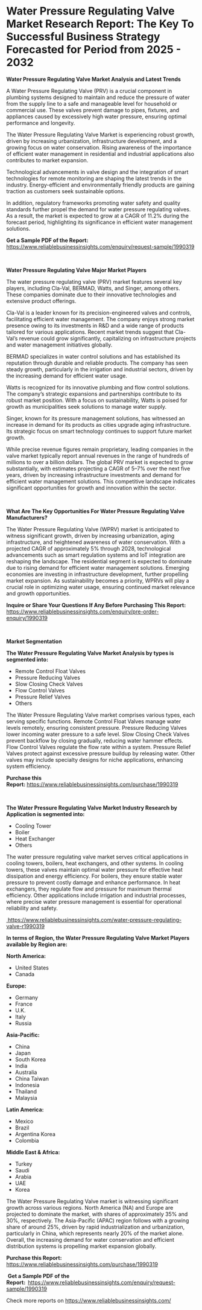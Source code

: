 <p><h1>Water Pressure Regulating Valve Market Research Report: The Key To Successful Business Strategy Forecasted for Period from 2025 - 2032</h1></p><p><strong>Water Pressure Regulating Valve Market Analysis and Latest Trends</strong></p>
<p><p>A Water Pressure Regulating Valve (PRV) is a crucial component in plumbing systems designed to maintain and reduce the pressure of water from the supply line to a safe and manageable level for household or commercial use. These valves prevent damage to pipes, fixtures, and appliances caused by excessively high water pressure, ensuring optimal performance and longevity.</p><p>The Water Pressure Regulating Valve Market is experiencing robust growth, driven by increasing urbanization, infrastructure development, and a growing focus on water conservation. Rising awareness of the importance of efficient water management in residential and industrial applications also contributes to market expansion. </p><p>Technological advancements in valve design and the integration of smart technologies for remote monitoring are shaping the latest trends in the industry. Energy-efficient and environmentally friendly products are gaining traction as customers seek sustainable options. </p><p>In addition, regulatory frameworks promoting water safety and quality standards further propel the demand for water pressure regulating valves. As a result, the market is expected to grow at a CAGR of 11.2% during the forecast period, highlighting its significance in efficient water management solutions.</p></p>
<p><strong>Get a Sample PDF of the Report:&nbsp;</strong> <a href="https://www.reliablebusinessinsights.com/enquiry/request-sample/1990319?utm_campaign=2760&utm_medium=2&utm_source=Github&utm_content=ia&utm_term=29032025&utm_id=water-pressure-regulating-valve">https://www.reliablebusinessinsights.com/enquiry/request-sample/1990319</a></p>
<p>&nbsp;</p>
<p><strong>Water Pressure Regulating Valve Major Market Players</strong></p>
<p><p>The water pressure regulating valve (PRV) market features several key players, including Cla-Val, BERMAD, Watts, and Singer, among others. These companies dominate due to their innovative technologies and extensive product offerings.</p><p>Cla-Val is a leader known for its precision-engineered valves and controls, facilitating efficient water management. The company enjoys strong market presence owing to its investments in R&D and a wide range of products tailored for various applications. Recent market trends suggest that Cla-Val’s revenue could grow significantly, capitalizing on infrastructure projects and water management initiatives globally.</p><p>BERMAD specializes in water control solutions and has established its reputation through durable and reliable products. The company has seen steady growth, particularly in the irrigation and industrial sectors, driven by the increasing demand for efficient water usage.</p><p>Watts is recognized for its innovative plumbing and flow control solutions. The company’s strategic expansions and partnerships contribute to its robust market position. With a focus on sustainability, Watts is poised for growth as municipalities seek solutions to manage water supply.</p><p>Singer, known for its pressure management solutions, has witnessed an increase in demand for its products as cities upgrade aging infrastructure. Its strategic focus on smart technology continues to support future market growth.</p><p>While precise revenue figures remain proprietary, leading companies in the valve market typically report annual revenues in the range of hundreds of millions to over a billion dollars. The global PRV market is expected to grow substantially, with estimates projecting a CAGR of 5–7% over the next five years, driven by increasing infrastructure investments and demand for efficient water management solutions. This competitive landscape indicates significant opportunities for growth and innovation within the sector.</p></p>
<p>&nbsp;</p>
<p><strong>What Are The Key Opportunities For Water Pressure Regulating Valve Manufacturers?</strong></p>
<p><p>The Water Pressure Regulating Valve (WPRV) market is anticipated to witness significant growth, driven by increasing urbanization, aging infrastructure, and heightened awareness of water conservation. With a projected CAGR of approximately 5% through 2028, technological advancements such as smart regulation systems and IoT integration are reshaping the landscape. The residential segment is expected to dominate due to rising demand for efficient water management solutions. Emerging economies are investing in infrastructure development, further propelling market expansion. As sustainability becomes a priority, WPRVs will play a crucial role in optimizing water usage, ensuring continued market relevance and growth opportunities.</p></p>
<p><strong>Inquire or Share Your Questions If Any Before Purchasing This Report:</strong> <a href="https://www.reliablebusinessinsights.com/enquiry/pre-order-enquiry/1990319?utm_campaign=2760&utm_medium=2&utm_source=Github&utm_content=ia&utm_term=29032025&utm_id=water-pressure-regulating-valve">https://www.reliablebusinessinsights.com/enquiry/pre-order-enquiry/1990319</a></p>
<p>&nbsp;</p>
<p><strong>Market Segmentation</strong></p>
<p><strong>The Water Pressure Regulating Valve Market Analysis by types is segmented into:</strong></p>
<p><ul><li>Remote Control Float Valves</li><li>Pressure Reducing Valves</li><li>Slow Closing Check Valves</li><li>Flow Control Valves</li><li>Pressure Relief Valves</li><li>Others</li></ul></p>
<p><p>The Water Pressure Regulating Valve market comprises various types, each serving specific functions. Remote Control Float Valves manage water levels remotely, ensuring consistent pressure. Pressure Reducing Valves lower incoming water pressure to a safe level. Slow Closing Check Valves prevent backflow by closing gradually, reducing water hammer effects. Flow Control Valves regulate the flow rate within a system. Pressure Relief Valves protect against excessive pressure buildup by releasing water. Other valves may include specialty designs for niche applications, enhancing system efficiency.</p></p>
<p><strong>Purchase this Report:&nbsp;</strong><a href="https://www.reliablebusinessinsights.com/purchase/1990319?utm_campaign=2760&utm_medium=2&utm_source=Github&utm_content=ia&utm_term=29032025&utm_id=water-pressure-regulating-valve">https://www.reliablebusinessinsights.com/purchase/1990319</a></p>
<p>&nbsp;</p>
<p><strong>The Water Pressure Regulating Valve Market Industry Research by Application is segmented into:</strong></p>
<p><ul><li>Cooling Tower</li><li>Boiler</li><li>Heat Exchanger</li><li>Others</li></ul></p>
<p><p>The water pressure regulating valve market serves critical applications in cooling towers, boilers, heat exchangers, and other systems. In cooling towers, these valves maintain optimal water pressure for effective heat dissipation and energy efficiency. For boilers, they ensure stable water pressure to prevent costly damage and enhance performance. In heat exchangers, they regulate flow and pressure for maximum thermal efficiency. Other applications include irrigation and industrial processes, where precise water pressure management is essential for operational reliability and safety.</p></p>
<p><a href="https://www.reliablebusinessinsights.com/water-pressure-regulating-valve-r1990319?utm_campaign=2760&utm_medium=2&utm_source=Github&utm_content=ia&utm_term=29032025&utm_id=water-pressure-regulating-valve">&nbsp;https://www.reliablebusinessinsights.com/water-pressure-regulating-valve-r1990319</a></p>
<p><strong>In terms of Region, the Water Pressure Regulating Valve Market Players available by Region are:</strong></p>
<p>
    <p> <strong> North America: </strong>
        <ul>
            <li>United States</li>
            <li>Canada</li>
        </ul>
        </p> 
    <p> <strong> Europe: </strong>
        <ul>
            <li>Germany</li>
            <li>France</li>
            <li>U.K.</li>
            <li>Italy</li>
            <li>Russia</li>
        </ul>
        </p> 
    <p> <strong> Asia-Pacific: </strong>
        <ul>
            <li>China</li>
            <li>Japan</li>
            <li>South Korea</li>
            <li>India</li>
            <li>Australia</li>
            <li>China Taiwan</li>
            <li>Indonesia</li>
            <li>Thailand</li>
            <li>Malaysia</li>
        </ul>
        </p> 
    <p> <strong> Latin America: </strong>
        <ul>
            <li>Mexico</li>
            <li>Brazil</li>
            <li>Argentina Korea</li>
            <li>Colombia</li>
        </ul>
        </p> 
    <p> <strong> Middle East & Africa: </strong>
        <ul>
            <li>Turkey</li>
            <li>Saudi</li>
            <li>Arabia</li>
            <li>UAE</li>
            <li>Korea</li>
        </ul>
    </p>
    </p>
<p><p>The Water Pressure Regulating Valve market is witnessing significant growth across various regions. North America (NA) and Europe are projected to dominate the market, with shares of approximately 35% and 30%, respectively. The Asia-Pacific (APAC) region follows with a growing share of around 25%, driven by rapid industrialization and urbanization, particularly in China, which represents nearly 20% of the market alone. Overall, the increasing demand for water conservation and efficient distribution systems is propelling market expansion globally.</p></p>
<p><strong>Purchase this Report: </strong><a href="https://www.reliablebusinessinsights.com/purchase/1990319?utm_campaign=2760&utm_medium=2&utm_source=Github&utm_content=ia&utm_term=29032025&utm_id=water-pressure-regulating-valve">https://www.reliablebusinessinsights.com/purchase/1990319</a></p>
<p>&nbsp;<strong>Get a Sample PDF of the Report:&nbsp;&nbsp;</strong><a href="https://www.reliablebusinessinsights.com/enquiry/request-sample/1990319?utm_campaign=2760&utm_medium=2&utm_source=Github&utm_content=ia&utm_term=29032025&utm_id=water-pressure-regulating-valve">https://www.reliablebusinessinsights.com/enquiry/request-sample/1990319</a></p>
<p><strong></strong></p>
<p>Check more reports on <a href="https://www.reliablebusinessinsights.com/?utm_campaign=2760&utm_medium=2&utm_source=Github&utm_content=ia&utm_term=29032025&utm_id=water-pressure-regulating-valve">https://www.reliablebusinessinsights.com/</a></p>